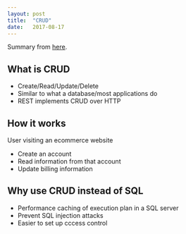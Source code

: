 ```yaml
---
layout: post
title:  "CRUD"
date:   2017-08-17
---
```


Summary from [here](https://stackify.com/what-are-crud-operations/).

## What is CRUD

* Create/Read/Update/Delete
* Similar to what a database/most applications do
* REST implements CRUD over HTTP

## How it works

User visiting an ecommerce website
* Create an account
* Read information from that account
* Update billing information

## Why use CRUD instead of SQL

* Performance caching of execution plan in a SQL server
* Prevent SQL injection attacks
* Easier to set up cccess control